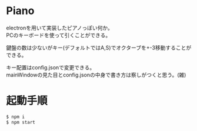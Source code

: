 # Piano
electronを用いて実装したピアノっぽい何か。\
PCのキーボードを使って引くことができる。

鍵盤の数は少ないがキー(デフォルトではA,S)でオクターブを+-3移動することができる。

キー配置はconfig.jsonで変更できる。\
mainWindowの見た目とconfig.jsonの中身で書き方は察しがつくと思う。(雑)

# 起動手順
```bash
$ npm i
$ npm start
```
